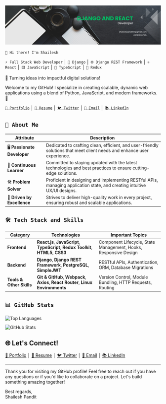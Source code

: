 ![Banner Image](banner-image.png)

```
👋 Hi there! I'm Shailesh
```

`⚡ Full Stack Web Developer` │ `🐍 Django` │ `🌐 Django REST Framework` │ `⚛️ React` │ `🟨 JavaScript` │ `💙 TypeScript` │ `🔄 Redux`

🌟 Turning ideas into impactful digital solutions!

Welcome to my GitHub! I specialize in creating scalable, dynamic web applications using a blend of Python, JavaScript, and modern frameworks. 🚀

[`💼 Portfolio`](.) │ [`📄 Resume`](Shailesh-Pandit-Resume-2025.pdf) │ [`🐦 Twitter`](https://twitter.com/shaileshonx) │ [`💌 Email`](mailto:shaileshpandit141@gmail.com) │ [`📚 LinkedIn`](https://linkedin.com/in/shaileshpandit141)

## `🌟 About Me`

| **Attribute**              | **Description**                                                                 |
| -------------------------- | ------------------------------------------------------------------------------- |
| 🖥️ **Passionate Developer** | Dedicated to crafting clean, efficient, and user-friendly solutions that meet client needs and enhance user experience. |
| 🚀 **Continuous Learner**   | Committed to staying updated with the latest technologies and best practices to ensure cutting-edge solutions. |
| 🛠️ **Problem Solver**       | Proficient in designing and implementing RESTful APIs, managing application state, and creating intuitive UX/UI designs. |
| 🌈 **Driven by Excellence** | Strives to deliver high-quality work in every project, ensuring robust and scalable applications. |

## `🛠️ Tech Stack and Skills`

| **Category**             | **Technologies**                                                                                             | **Important Topics**                                                             |
| ------------------------ | ------------------------------------------------------------------------------------------------------------ | -------------------------------------------------------------------------------- |
| **Frontend**             | **React.js**, **JavaScript**, **TypeScript**, **Redux Toolkit**, **HTML5**, **CSS3**                         | Component Lifecycle, State Management, Hooks, Responsive Design                  |
| **Backend**              | **Django**, **Django REST Framework**, **PostgreSQL**, **SimpleJWT**                                         | RESTful APIs, Authentication, ORM, Database Migrations                           |
| **Tools & Other Skills** | **Git & GitHub**, **Webpack**, **Axios**, **React Router**, **Linux Environments** | Version Control, Module Bundling, HTTP Requests, Routing |

## `📊 GitHub Stats`
<div style="display: flex; flex-direction: column; row-gap: 12px;">
  <img style="width: 100%; height: 100%; flex: 1;" src="https://github-readme-stats.vercel.app/api/top-langs/?username=shaileshpandit141&layout=compact&theme=radical" alt="Top Languages" />
  <img style="width: 100%; height: 100%; flex: 1;" src="https://github-readme-stats.vercel.app/api?username=shaileshpandit141&show_icons=true&count_private=true&theme=radical" alt="GitHub Stats" />
</div>

## 🌐 **Let's Connect!**
[💼 Portfolio](.) │ [📄 Resume](Shailesh-Pandit-Resume-2025.pdf) │ [🐦 Twitter](https://twitter.com/shaileshonx) │ [💌 Email](mailto:shaileshpandit141@gmail.com) │ [📚 LinkedIn](https://linkedin.com/in/shaileshpandit141)

---

Thank you for visiting my GitHub profile! Feel free to reach out if you have any questions or if you'd like to collaborate on a project. Let's build something amazing together!

Best regards,\
Shailesh Pandit
